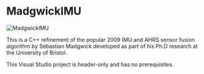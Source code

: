 # MadgwickIMU

![MadgwickIMU]([https://github.com/username/repository/blob/main/images/my-image.png](https://github.com/kingc8/madgwickIMU/blob/master/madgwick.png)?raw=true)

This is a C++ refinement of the popular 2009 IMU and AHRS sensor fusion algorithm by Sebastian Madgwick developed as part of his Ph.D research at the University of Bristol.

This Visual Studio project is header-only and has no prerequisites. 
